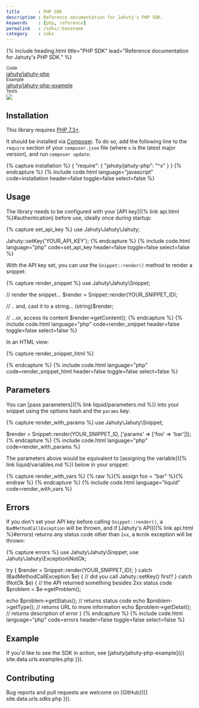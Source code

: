 ```yaml
---
title       : PHP SDK
description : Reference documentation for Jahuty's PHP SDK.
keywords    : [php, reference]
permalink   : /sdks/:basename
category    : sdks
---
```


{% include heading.html title="PHP SDK" lead="Reference documentation for Jahuty's PHP SDK." %}

<div class="card-group my-4">
  <div class="card">
    <div class="card-header py-2 px-3 text-muted">
      <small>Code</small>
    </div>
    <div class="card-body py-2 px-3">
      <a class="stretched-link" href="{{ site.data.urls.sdks.php }}">jahuty/jahuty-php</a>
    </div>
  </div>
  <div class="card">
    <div class="card-header py-2 px-3 text-muted">
      <small>Example</small>
    </div>
    <div class="card-body py-2 px-3">
      <a class="stretched-link" href="{{ site.data.urls.examples.php }}">jahuty/jahuty-php-example</a>
    </div>
  </div>
  <div class="card">
    <div class="card-header py-2 px-3 text-muted">
      <small>Tests</small>
    </div>
    <div class="card-body p-2 px-3">
      <a class="stretched-link" href="https://circleci.com/gh/jahuty/jahuty-php"><img src="https://circleci.com/gh/jahuty/jahuty-php.svg?style=svg" /></a>
    </div>
  </div>
</div>

## Installation

This library requires [PHP 7.3+](https://secure.php.net).

It should be installed via [Composer](https://getcomposer.org). To do so, add the following line to the `require` section of your `composer.json` file (where `x` is the latest major version), and run `composer update`:

{% capture installation %}
{
   "require": {
       "jahuty/jahuty-php": "^x"
   }
}
{% endcapture %}
{% include code.html language="javascript" code=installation header=false toggle=false select=false %}

## Usage

The library needs to be configured with your [API key]({% link api.html %}#authentication) before use, ideally once during startup:

{% capture set_api_key %}
use Jahuty\Jahuty\Jahuty;

Jahuty::setKey('YOUR_API_KEY');
{% endcapture %}
{% include code.html language="php" code=set_api_key header=false toggle=false select=false %}

With the API key set, you can use the `Snippet::render()` method to render a snippet:

{% capture render_snippet %}
use Jahuty\Jahuty\Snippet;

// render the snippet...
$render = Snippet::render(YOUR_SNIPPET_ID);

// .. and, cast it to a string...
(string)$render;

// ...or, access its content
$render->getContent();
{% endcapture %}
{% include code.html language="php" code=render_snippet header=false toggle=false select=false %}

In an HTML view:

{% capture render_snippet_html %}
<?php
use Jahuty\Jahuty\{Jahuty, Snippet};

Jahuty::setKey('YOUR_API_KEY');
?>
<!doctype html>
<html>
<head>
    <title>Awesome example</title>
</head>
<body>
    <?php echo Snippet::render(YOUR_SNIPPET_ID); ?>
</body>
{% endcapture %}
{% include code.html language="php" code=render_snippet_html header=false toggle=false select=false %}

## Parameters

You can [pass parameters]({% link liquid/parameters.md %}) into your snippet using the options hash and the `params` key:

{% capture render_with_params %}
use Jahuty\Jahuty\Snippet;

$render = Snippet::render(YOUR_SNIPPET_ID, ['params' => ['foo' => 'bar']]);
{% endcapture %}
{% include code.html language="php" code=render_with_params %}

The parameters above would be equivalent to [assigning the variable]({% link liquid/variables.md %}) below in your snippet:

{% capture render_with_vars %}
{% raw %}{% assign foo = "bar" %}{% endraw %}
{% endcapture %}
{% include code.html language="liquid" code=render_with_vars %}

## Errors

If you don't set your API key before calling `Snippet::render()`, a `BadMethodCallException` will be thrown, and if [Jahuty's API]({% link api.html %}#errors) returns any status code other than `2xx`, a `NotOk` exception will be thrown:

{% capture errors %}
use Jahuty\Jahuty\Snippet;
use Jahuty\Jahuty\Exception\NotOk;

try {
  $render = Snippet::render(YOUR_SNIPPET_ID);
} catch (BadMethodCallException $e) {
  // did you call Jahuty::setKey() first?
} catch (NotOk $e) {
  // the API returned something besides 2xx status code
  $problem = $e->getProblem();

  echo $problem->getStatus();  // returns status code
  echo $problem->getType();    // returns URL to more information
  echo $problem->getDetail();  // returns description of error
}
{% endcapture %}
{% include code.html language="php" code=errors header=false toggle=false select=false %}

## Example

If you'd like to see the SDK in action, see [jahuty/jahuty-php-example]({{ site.data.urls.examples.php }}).

## Contributing

Bug reports and pull requests are welcome on [GitHub]({{ site.data.urls.sdks.php }}).
